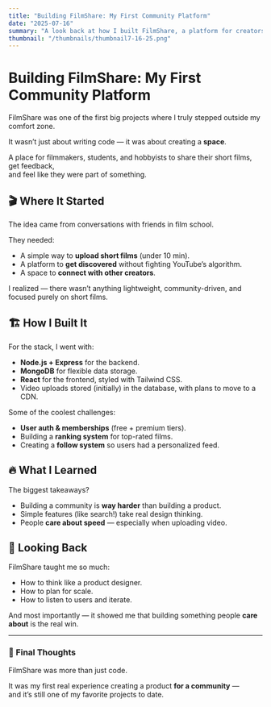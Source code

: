 ```yaml
---
title: "Building FilmShare: My First Community Platform"
date: "2025-07-16"
summary: "A look back at how I built FilmShare, a platform for creators to share short films and connect over their passion."
thumbnail: "/thumbnails/thumbnail7-16-25.png"
---
```


# Building FilmShare: My First Community Platform

FilmShare was one of the first big projects where I truly stepped outside my comfort zone.

It wasn’t just about writing code — it was about creating a **space**.

A place for filmmakers, students, and hobbyists to share their short films, get feedback,  
and feel like they were part of something.

## 🎬 Where It Started

The idea came from conversations with friends in film school.

They needed:
- A simple way to **upload short films** (under 10 min).
- A platform to **get discovered** without fighting YouTube’s algorithm.
- A space to **connect with other creators**.

I realized — there wasn’t anything lightweight, community-driven, and focused purely on short films.

## 🏗️ How I Built It

For the stack, I went with:
- **Node.js + Express** for the backend.
- **MongoDB** for flexible data storage.
- **React** for the frontend, styled with Tailwind CSS.
- Video uploads stored (initially) in the database, with plans to move to a CDN.

Some of the coolest challenges:
- **User auth & memberships** (free + premium tiers).
- Building a **ranking system** for top-rated films.
- Creating a **follow system** so users had a personalized feed.

## 🔥 What I Learned

The biggest takeaways?
- Building a community is **way harder** than building a product.
- Simple features (like search!) take real design thinking.
- People **care about speed** — especially when uploading video.

## 🌟 Looking Back

FilmShare taught me so much:
- How to think like a product designer.
- How to plan for scale.
- How to listen to users and iterate.

And most importantly — it showed me that building something people **care about** is the real win.

---

### 💭 Final Thoughts

FilmShare was more than just code.

It was my first real experience creating a product **for a community** —  
and it’s still one of my favorite projects to date.
